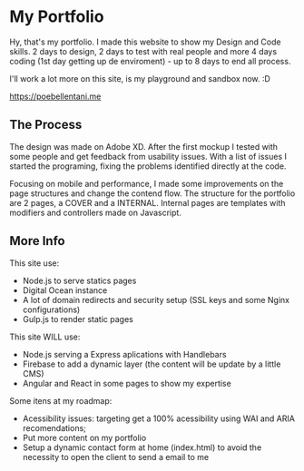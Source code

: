 # My Portfolio

Hy, that's my portfolio. I made this website to show my Design and Code skills. 2 days to design, 2 days to test with real people and more 4 days coding (1st day getting up de enviroment) - up to 8 days to end all process.

I'll work a lot more on this site, is my playground and sandbox now. :D

https://poebellentani.me

## The Process

The design was made on Adobe XD. After the first mockup I tested with some people and get feedback from usability issues. With a list of issues I started the programing, fixing the problems identified directly at the code. 

Focusing on mobile and performance, I made some improvements on the page structures and change the contend flow. The structure for the portfolio are 2 pages, a COVER and a INTERNAL. Internal pages are templates with modifiers and controllers made on Javascript. 


## More Info

This site use: 

* Node.js to serve statics pages
* Digital Ocean instance
* A lot of domain redirects and security setup (SSL keys and some Nginx configurations)
* Gulp.js to render static pages

This site WILL use: 

* Node.js serving a Express aplications with Handlebars
* Firebase to add a dynamic layer (the content will be update by a little CMS)
* Angular and React in some pages to show my expertise

Some itens at my roadmap: 

* Acessibility issues: targeting get a 100% acessibility using WAI and ARIA recomendations;
* Put more content on my portfolio
* Setup a dynamic contact form at home (index.html) to avoid the necessity to open the client to send a email to me


